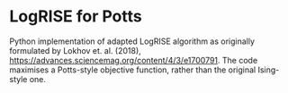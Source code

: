 # LogRISE for Potts
Python implementation of adapted LogRISE algorithm as originally formulated by Lokhov et. al. (2018), https://advances.sciencemag.org/content/4/3/e1700791. The code maximises a Potts-style objective function, rather than the original Ising-style one. 
